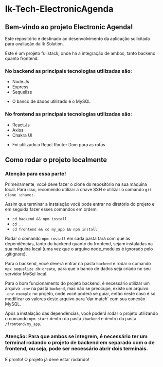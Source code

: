 # Ik-Tech-ElectronicAgenda

## Bem-vindo ao projeto Electronic Agenda!

Este repositório é destinado ao desenvolvimento da aplicação solicitada para avaliação da Ik Solution.

Este é um projeto fullstack, onde há a integração de ambos, tanto backend quanto frontend.

### No backend as principais tecnologias utilizadas são:
  - Node.Js
  - Express
  - Sequelize

* O banco de dados utilizado é o MySQL

### No frontend as principais tecnologias utilizadas são:
  - React.Js
  - Axios
  - Chakra UI

* Foi utilizado o React Router Dom para as rotas

## Como rodar o projeto localmente

### Atenção para essa parte!

Primeiramente, você deve fazer o clone do repositório na sua máquina local. Para isso, recomendo utilizar a chave SSH e utilizar o comando `git clone :chave:`.

Assim que terminar a instalação você pode entrar no diretório do projeto e em seguida fazer esses comandos em ordem:

  - `cd backend && npm install`
  - `cd ..`
  - `cd frontend && cd my_app && npm install`

Rodar o comando `npm install` em cada pasta fará com que as dependências, tanto do backend quanto do frontend, sejam instaladas na sua máquina local (uma vez que o arquivo node_modules é ignorado pelo .gitignore).

Para o backend, você deverá entrar na pasta `backend` e rodar o comando `npx sequelize db:create`, para que o banco de dados seja criado no seu servidor MySql local.

Para o bom funcionamento do projeto backend, é necessário utilizar um arquivo `.env` na pasta `backend`, mas não se preocupe, existe um arquivo `.env.exemple` no projeto, onde você poderá se guiar, então neste caso é só modificar os valores deste arquivo para 'dar match' com sua conexão MySQL.

Após a instalação das dependências, você poderá rodar o projeto utilizando o comando `npm start` dentro da pasta `/backend` e dentro da pasta `/frontend/my_app`.

### Atenção: Para que ambos se integrem, é necessário ter um terminal rodando o projeto de backend em separado com o de frontend, ou seja, pode ser necessário abrir dois terminais.

E pronto! O projeto já deve estar rodando!
